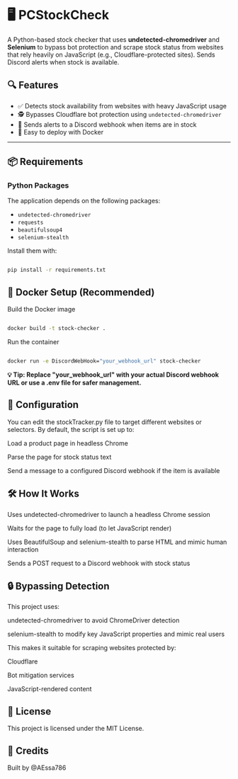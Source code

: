 # 🖥️ PCStockCheck

A Python-based stock checker that uses **undetected-chromedriver** and **Selenium** to bypass bot protection and scrape stock status from websites that rely heavily on JavaScript (e.g., Cloudflare-protected sites). Sends Discord alerts when stock is available.

## 🔍 Features

- ✅ Detects stock availability from websites with heavy JavaScript usage
- 🕵️ Bypasses Cloudflare bot protection using `undetected-chromedriver`
- 💬 Sends alerts to a Discord webhook when items are in stock
- 🐳 Easy to deploy with Docker

---

## 📦 Requirements

### Python Packages

The application depends on the following packages:

- `undetected-chromedriver`
- `requests`
- `beautifulsoup4`
- `selenium-stealth`

Install them with:

```bash

pip install -r requirements.txt

```

## 🐳 Docker Setup (Recommended)
Build the Docker image

```bash

docker build -t stock-checker .

```

Run the container
```bash

docker run -e DiscordWebHook="your_webhook_url" stock-checker

```
**💡 Tip: Replace "your_webhook_url" with your actual Discord webhook URL or use a .env file for safer management.**

## 🔧 Configuration
You can edit the stockTracker.py file to target different websites or selectors. By default, the script is set up to:

Load a product page in headless Chrome

Parse the page for stock status text

Send a message to a configured Discord webhook if the item is available

## 🛠️ How It Works
Uses undetected-chromedriver to launch a headless Chrome session

Waits for the page to fully load (to let JavaScript render)

Uses BeautifulSoup and selenium-stealth to parse HTML and mimic human interaction

Sends a POST request to a Discord webhook with stock status

## 🔒 Bypassing Detection
This project uses:

undetected-chromedriver to avoid ChromeDriver detection

selenium-stealth to modify key JavaScript properties and mimic real users

This makes it suitable for scraping websites protected by:

Cloudflare

Bot mitigation services

JavaScript-rendered content

## 📜 License
This project is licensed under the MIT License.

## 🙌 Credits
Built by @AEssa786 
